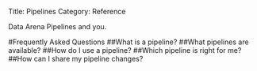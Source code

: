 Title: Pipelines
Category: Reference

Data Arena Pipelines and you.

#Frequently Asked Questions
##What is a pipeline?
##What pipelines are available?
##How do I use a pipeline?
##Which pipeline is right for me?
##How can I share my pipeline changes?

